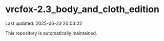 # vrcfox-2.3_body_and_cloth_edition

Last updated: 2025-06-23 20:03:22

This repository is automatically maintained.
